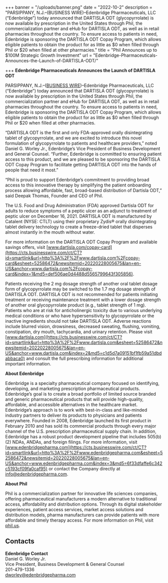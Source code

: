 +++
banner = "/uploads/banner.png"
date = "2022-10-2"
description = "PARSIPPANY, N.J.–(BUSINESS WIRE)–Edenbridge Pharmaceuticals, LLC (“Edenbridge”) today announced that DARTISLA ODT (glycopyrrolate) is now available by prescription in the United States through Phil, the commercialization partner and eHub for DARTISLA ODT, as well as in retail pharmacies throughout the country. To ensure access to patients in need, Edenbridge is sponsoring the DARTISLA ODT Copay Program, which allows eligible patients to obtain the product for as little as $0 when filled through Phil or $20 when filled at other pharmacies."
title = "Phil Announces up to $100M Strategic Growth Investment"
url = "Edenbridge-Pharmaceuticals-Announces-the-Launch-of-DARTISLA-ODT/"

+++
**Edenbridge Pharmaceuticals Announces the Launch of DARTISLA ODT**

PARSIPPANY, N.J.–([BUSINESS WIRE](https://www.businesswire.com/))–Edenbridge Pharmaceuticals, LLC (“Edenbridge”) today announced that DARTISLA ODT (glycopyrrolate) is now available by prescription in the United States through Phil, the commercialization partner and eHub for DARTISLA ODT, as well as in retail pharmacies throughout the country. To ensure access to patients in need, Edenbridge is sponsoring the DARTISLA ODT Copay Program, which allows eligible patients to obtain the product for as little as $0 when filled through Phil or $20 when filled at other pharmacies.

“DARTISLA ODT is the first and only FDA-approved orally disintegrating tablet of glycopyrrolate, and we are excited to introduce this novel formulation of glycopyrrolate to patients and healthcare providers,” noted Daniel G. Worley Jr., Edenbridge’s Vice President of Business Development and General Counsel. “Further, Edenbridge is committed to ensuring patient access to this product, and we are pleased to be sponsoring the DARTISLA ODT Copay Program to facilitate getting DARTISLA ODT into the hands of people that need it most.”

“Phil is proud to support Edenbridge’s commitment to providing broad access to this innovative therapy by simplifying the patient onboarding process allowing affordable, fast, broad-based distribution of Dartisla ODT,” said Deepak Thomas, Founder and CEO of Phil.

The U.S. Food and Drug Administration (FDA) approved Dartisla ODT for adults to reduce symptoms of a peptic ulcer as an adjunct to treatment of peptic ulcer on December 16, 2021. DARTISLA ODT is manufactured by Catalent (NYSE: CTLT) using their proprietary Zydis® orally disintegrating tablet delivery technology to create a freeze-dried tablet that disperses almost instantly in the mouth without water.

For more information on the DARTISLA ODT Copay Program and available savings offers, visit [www.dartisla.com/copay-card](https://cts.businesswire.com/ct/CT?id=smartlink&url=http%3A%2F%2Fwww.dartisla.com%2Fcopay-card&esheet=52586472&newsitemid=20220228005675&lan=en-US&anchor=www.dartisla.com%2Fcopay-card&index=1&md5=def506ae0d4488d5565799643f305856).

Patients receiving the 2 mg dosage strength of another oral tablet dosage form of glycopyrrolate may be switched to the 1.7 mg dosage strength of DARTISLA ODT. DARTISLA ODT is not recommended for patients initiating treatment or receiving maintenance treatment with a lower dosage strength of another oral glycopyrrolate product (e.g., tablet strength of 1 mg). Patients who are at risk for anticholinergic toxicity due to various underlying medical conditions or who have hypersensitivity to glycopyrrolate or the inactive ingredients should not take DARTISLA ODT. Adverse reactions include blurred vision, drowsiness, decreased sweating, flushing, vomiting, constipation, dry mouth, tachycardia, and urinary retention. Please visit [www.dartisla.com](https://cts.businesswire.com/ct/CT?id=smartlink&url=http%3A%2F%2Fwww.dartisla.com&esheet=52586472&newsitemid=20220228005675&lan=en-US&anchor=www.dartisla.com&index=2&md5=c1d5d7a09151bf1fb59a51dbdabbaca0) and consult the full prescribing information for additional important information.

**About Edenbridge**

Edenbridge is a specialty pharmaceutical company focused on identifying, developing, and marketing prescription pharmaceutical products. Edenbridge’s goal is to create a broad portfolio of limited source branded and generic pharmaceutical products that will provide high-quality, affordable, and accessible alternatives in the healthcare market. Edenbridge’s approach is to work with best-in-class and like-minded industry partners to deliver its products to physicians and patients everywhere. Founded in 2008, Edenbridge launched its first product in February 2010 and has sold its commercial products through every major channel of the U.S. prescription pharmaceutical supply chain. In addition, Edenbridge has a robust product development pipeline that includes 505(b)(2) NDAs, ANDAs, and foreign filings. For more information, visit [www.edenbridgepharma.com](https://cts.businesswire.com/ct/CT?id=smartlink&url=http%3A%2F%2Fwww.edenbridgepharma.com&esheet=52586472&newsitemid=20220228005675&lan=en-US&anchor=www.edenbridgepharma.com&index=3&md5=6f33dfaffe6c342c5193cf09fa0caf95) or contact the Company directly at [info@edenbridgepharma.com](mailto:info@edenbridgepharma.com).

**About Phil**

Phil is a commercialization partner for innovative life sciences companies, offering pharmaceutical manufacturers a modern alternative to traditional access, affordability and distribution options. Through its digital stakeholder experiences, patient access services, market access solutions and distribution models, pharma manufacturers can provide patients with more affordable and timely therapy access. For more information on Phil, visit [phil.us](https://cts.businesswire.com/ct/CT?id=smartlink&url=http%3A%2F%2Fphil.us&esheet=52586472&newsitemid=20220228005675&lan=en-US&anchor=phil.us&index=4&md5=1954a7fbe0c0beefe7852d4bd41a1189).

## Contacts

**Edenbridge Contact**  
Daniel G. Worley Jr.  
Vice President, Business Development & General Counsel  
201-479-1336  
[dworley@edenbridgepharma.com](mailto:dworley@edenbridgepharma.com)